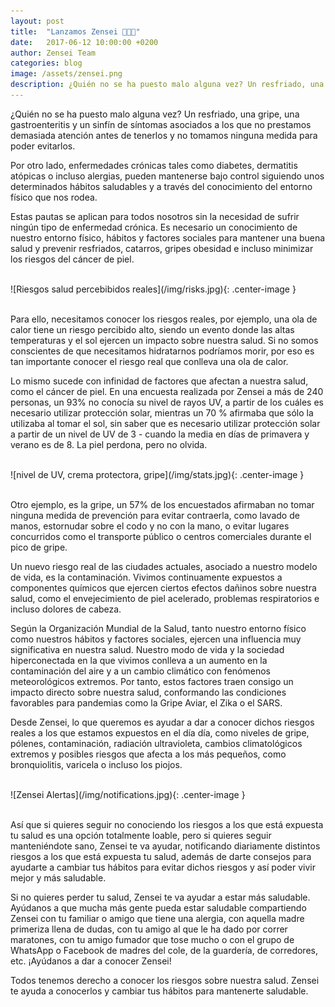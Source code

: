 ```yaml
---
layout: post
title:  "Lanzamos Zensei 🎉🎉🎉"
date:   2017-06-12 10:00:00 +0200
author: Zensei Team
categories: blog 
image: /assets/zensei.png
description: ¿Quién no se ha puesto malo alguna vez? Un resfriado, una gripe, una gastroenteritis, y un sinfín de patologías menores y sus síntomas asociados que no les prestamos atención hasta que los sufrimos y la verdad que son un incordio en nuestro día día ...
---
```


¿Quién no se ha puesto malo alguna vez? Un resfriado, una gripe, una gastroenteritis y un sinfín de síntomas asociados a los que no prestamos demasiada atención antes de tenerlos y no tomamos ninguna medida para poder evitarlos.
 
Por otro lado, enfermedades crónicas tales como diabetes, dermatitis atópicas o incluso alergias, pueden mantenerse bajo control siguiendo  unos determinados hábitos saludables y  a través del conocimiento del entorno físico que nos rodea.  
 
Estas pautas se aplican para todos nosotros sin la necesidad de sufrir ningún tipo de enfermedad crónica. Es necesario un conocimiento de nuestro entorno físico, hábitos y factores sociales para mantener una buena salud y prevenir resfriados, catarros, gripes obesidad e incluso minimizar los riesgos del cáncer de piel. 

 
<br>
![Riesgos salud percebibidos reales](/img/risks.jpg){: .center-image }
<br>
<br>

Para ello, necesitamos conocer los riesgos reales, por ejemplo, una ola de calor tiene un riesgo percibido alto, siendo un evento donde las altas temperaturas y el sol ejercen un impacto sobre nuestra salud. Si no somos conscientes de que necesitamos hidratarnos podríamos morir, por eso es tan importante conocer el riesgo real que conlleva una ola de calor. 
 
Lo mismo sucede con infinidad de factores que afectan a nuestra salud, como el cáncer de piel. En una encuesta realizada por Zensei a más de 240 personas, un 93% no conocía su nivel de rayos UV, a partir de los cuáles es necesario utilizar protección solar, mientras un 70 % afirmaba que sólo la utilizaba  al tomar el sol, sin saber que es necesario utilizar protección solar a partir de un nivel de UV de 3 - cuando la media en días de primavera y verano es de 8. La piel perdona, pero no olvida. 

<br>
![nivel de UV, crema protectora, gripe](/img/stats.jpg){: .center-image }
<br>
<br>

Otro ejemplo, es la gripe, un 57% de los encuestados afirmaban no tomar ninguna medida de prevención para evitar contraerla, como lavado de manos, estornudar sobre el codo y no con la mano, o evitar lugares concurridos como el transporte público o centros comerciales durante el pico de  gripe. 
 
Un nuevo riesgo real de las ciudades actuales, asociado a nuestro modelo de vida, es la contaminación. Vivimos continuamente expuestos a componentes químicos que ejercen ciertos efectos dañinos sobre nuestra salud, como el envejecimiento de piel acelerado, problemas respiratorios e incluso dolores de cabeza. 
 
Según la Organización Mundial de la Salud, tanto nuestro entorno físico como nuestros hábitos y factores sociales, ejercen una influencia muy significativa en nuestra salud. Nuestro modo de vida y la sociedad hiperconectada en la que vivimos conlleva a un aumento en la contaminación del aire y a un cambio climático con fenómenos meteorológicos extremos. Por tanto, estos factores traen consigo un impacto directo sobre nuestra salud, conformando las condiciones favorables para pandemias como la Gripe Aviar, el Zika o el SARS.
 
Desde Zensei, lo que queremos es ayudar a dar a conocer dichos riesgos reales a los que estamos expuestos en el día día, como niveles de gripe, pólenes, contaminación, radiación ultravioleta, cambios climatológicos extremos y posibles riesgos que afecta a los más pequeños, como bronquiolitis, varicela o incluso los piojos.
 
<br>
![Zensei Alertas](/img/notifications.jpg){: .center-image }
<br>
<br>

Así que si quieres seguir no conociendo los riesgos a los que está expuesta tu salud es una opción totalmente loable, pero si quieres seguir manteniéndote sano, Zensei te va ayudar, notificando diariamente distintos riesgos a los que está expuesta tu salud, además de darte consejos para ayudarte a cambiar tus hábitos para evitar dichos riesgos y así poder vivir mejor y más saludable.
 
Si no quieres perder tu salud, Zensei te va ayudar a estar más saludable.
Ayúdanos a que mucha más gente pueda estar saludable compartiendo Zensei con tu familiar o amigo que tiene una alergia, con aquella madre primeriza llena de dudas, con tu amigo al que le ha dado por correr maratones, con tu amigo fumador que tose mucho o con el grupo de WhatsApp o Facebook de madres del cole, de la guardería, de corredores, etc. ¡Ayúdanos a dar a conocer Zensei!
 
Todos tenemos derecho a conocer los riesgos sobre nuestra salud. Zensei te ayuda a conocerlos y cambiar tus hábitos para mantenerte saludable.
